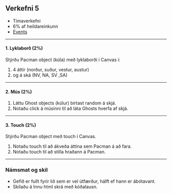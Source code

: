 
## Verkefni 5

- Tímaverkefni
- 6% af heildareinkunn
- [Events](https://github.com/GunnarThorunnarson/FORR3JS05DU/wiki/Events)

---

#### 1. Lyklaborð (2%)

Stýrðu Pacman object (kúla) með lyklaborði í Canvas í:

1. 4 áttir (norður, suður, vestur, austur) 
1. og á ská (NV, NA, SV ,SA) 

---

#### 2. Mús (2%)

1. Láttu Ghost objects (kúlur) birtast random á skjá. 
1. Notaðu click á músinni til að láta Ghosts hverfa af skjá. 

---

#### 3. Touch (2%)

Stýrðu Pacman object með touch í Canvas.

1. Notaðu touch til að ákveða áttina sem Pacman á að fara.
1. Notaðu touch til að stilla hraðann á Pacman.

---

### Námsmat og skil	
* Gefið er fullt fyrir lið sem er vel útfærður, hálft ef hann er ábótavant. 
* Skilaðu á Innu html skrá með kóðalausn.
